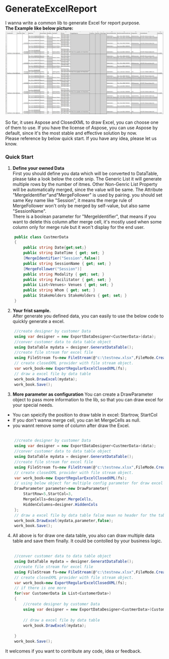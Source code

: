 # GenerateExcelReport

I wanna write a common lib to generate Excel for report purpose.   
**The Example like below picture:**   
![](/assets/images/ExcelReport.png)  

So far, it uses Aspose and ClosedXML to draw Excel, you can choose one of them to use. If you have the license of Aspose, you can use Aspose by default, since it's the most stable and effective solution by now.   
Please reference by below quick start. If you have any idea, please let us know.  

### Quick Start  
1. **Define your owned Data**  
First you should define you data which will be converted to DataTable, please take a look below the code snip. The Generic List it will generate multiple rows by the number of itmes. Other Non-Genric List Property will be automatically merged, since the value will be same.
The Attribute "MergeIdentifier"and"MergeFollower" is used by pairing. you should set same Key name like "Session", it means the merge rule of MergeFollower won't only be merged by self-value, but also same "SessionName".    
There is a boolean parameter for "MergeIdentifier", that means if you want to delete this column after merge cell, it's mostly used when some column only for merge rule but it won't display for the end user.
```c#
    public class CustmerData
    {
        public string Date{get;set;}
        public string DateTime { get; set; }
        [MergeIdentifier("Session",false)]
        public string SessionName { get; set; }
        [MergeFollower("Session")]
        public string Modality { get; set; }
        public string Facilitator { get; set; }
        public List<Venues> Venues { get; set; }
        public string Whom { get; set; }
        public StakeHolders StakeHolders { get; set; }
    }

```  
2. **Your frist sample.**  
After generate you defined data, you can easily to use the below code to quickly generate a excel.  
```c#
    //create designer by customer Data 
    using var designer = new ExportDataDesigner<CustmerData>(data);
    //conver customer data to data table object 
    using DataTable mydata = designer.GeneratDataTable();
    //create file stream for excel file
    using FileStream fs=new FileStream(@"c:\testnew.xlsx",FileMode.Create);
    // create closedXML provider with file stream object.
    var work_book=new ExportRegularExcelClosedXML(fs);
    // draw a excel file by data table
    work_book.DrawExcel(mydata);
    work_book.Save();    

```  
3. **More parameter as configuration**
You can create a DrawParameter object to pass more information to the lib, so that you can draw excel for your special needs.  
+ You can speicify the position to draw table in excel: Startrow, StartCol  
+ If you don't wanna merge cell, you can let MergeCells as null.  
+ you wannt remove some of column after draw the Excel.  

```c#

    //create designer by customer Data 
    using var designer = new ExportDataDesigner<CustmerData>(data);
    //conver customer data to data table object 
    using DataTable mydata = designer.GeneratDataTable();
    //create file stream for excel file
    using FileStream fs=new FileStream(@"c:\testnew.xlsx",FileMode.Create);
    // create closedXML provider with file stream object.
    var work_book=new ExportRegularExcelClosedXML(fs);
    // using below object for multiple config parameter for draw excel func
    DrawParameter parameter=new DrawParameter{
        StartRow=5,StartCol=3,
        MergeCells=designer.MergeCells,
        HiddenColumns=designer.HiddenCols
    };
    // draw a excel file by data table false mean no header for the table
    work_book.DrawExcel(mydata,parameter,false);
    work_book.Save();

```  
4. All above is for draw one data table, you also can draw multiple data table and save them finally. It could be contolled by your business logic.  

``` c# 

    //conver customer data to data table object 
    using DataTable mydata = designer.GeneratDataTable();
    //create file stream for excel file
    using FileStream fs=new FileStream(@"c:\testnew.xlsx",FileMode.Create);
    // create closedXML provider with file stream object.
    var work_book=new ExportRegularExcelClosedXML(fs);
    // if there is one more 
    for(var CustomerData in List<CustomerData>)
    {
        //create designer by customer Data 
        using var designer = new ExportDataDesigner<CustmerData>(CustomerData);

        // draw a excel file by data table
        work_book.DrawExcel(mydata);

    }
    work_book.Save();

```  

It welcomes if you want to contribute any code, idea or feedback.
